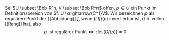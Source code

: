 Sei $U \subset \Bbb R^n, V \subset \Bbb R^n$ offen, $p \in U$ ein Punkt im Definitionsbereich von $f: U \xrightarrow{C^1}V$. Wir bezeichnen $p$ als regulären Punkt der [[Abbildung]] $f$, wenn $(Df)(p)$ invertierbar ist, d.h. vollen [[Rang]] hat, also
$$p \text{ ist regulärer Punkt} \iff \det (Df(p)) \neq 0$$